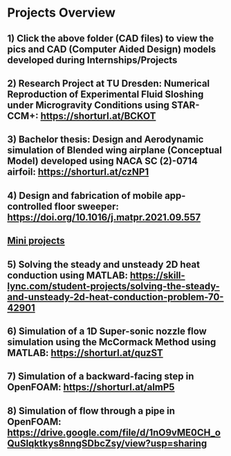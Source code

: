 # Projects Overview

## 1) Click the above folder (CAD files) to view the pics and CAD (Computer Aided Design) models developed during Internships/Projects

## 2) Research Project at TU Dresden: Numerical Reproduction of Experimental Fluid Sloshing under Microgravity Conditions using STAR-CCM+: https://shorturl.at/BCKOT
## 3) Bachelor thesis: Design and Aerodynamic simulation of Blended wing airplane (Conceptual Model) developed using NACA SC (2)-0714 airfoil: https://shorturl.at/czNP1
## 4) Design and fabrication of mobile app-controlled floor sweeper: https://doi.org/10.1016/j.matpr.2021.09.557

## <ins>Mini projects</ins>
## 5) Solving the steady and unsteady 2D heat conduction using MATLAB: https://skill-lync.com/student-projects/solving-the-steady-and-unsteady-2d-heat-conduction-problem-70-42901
## 6) Simulation of a 1D Super-sonic nozzle flow simulation using the McCormack Method using MATLAB: https://shorturl.at/quzST
## 7) Simulation of a backward-facing step in OpenFOAM: https://shorturl.at/almP5
## 8) Simulation of flow through a pipe in OpenFOAM: https://drive.google.com/file/d/1nO9vME0CH_oQuSlqktkys8nngSDbcZsy/view?usp=sharing
